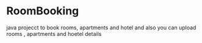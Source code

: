 # RoomBooking
java projecct to book rooms, apartments and hotel and also you can upload rooms , apartments and hoetel details
